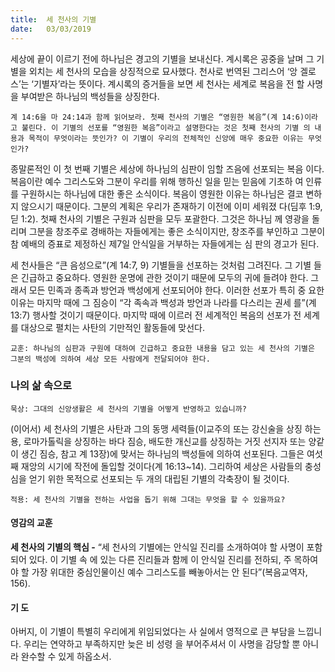 ```yaml
---
title:  세 천사의 기별
date:   03/03/2019
---
```


세상에 끝이 이르기 전에 하나님은 경고의 기별을 보내신다. 계시록은 공중을 날며
그 기별을 외치는 세 천사의 모습을 상징적으로 묘사했다. 천사로 번역된 그리스어 ‘앙
겔로스’는 ‘기별자’라는 뜻이다. 계시록의 증거들을 보면 세 천사는 세계로 복음을 전
할 사명을 부여받은 하나님의 백성들을 상징한다.

`계 14:6을 마 24:14과 함께 읽어보라. 첫째 천사의 기별은 “영원한 복음”(계 14:6)이라
고 불린다. 이 기별의 선포를 “영원한 복음”이라고 설명한다는 것은 첫째 천사의 기별
의 내용과 목적이 무엇이라는 뜻인가? 이 기별이 우리의 전체적인 신앙에 매우 중요한
이유는 무엇인가?`

종말론적인 이 첫 번째 기별은 세상에 하나님의 심판이 임할 즈음에 선포되는 복음
이다. 복음이란 예수 그리스도와 그분이 우리를 위해 행하신 일을 믿는 믿음에 기초하
여 인류를 구원하시는 하나님에 대한 좋은 소식이다. 복음이 영원한 이유는 하나님은
결코 변하지 않으시기 때문이다. 그분의 계획은 우리가 존재하기 이전에 이미 세워졌
다(딤후 1:9, 딛 1:2). 첫째 천사의 기별은 구원과 심판을 모두 포괄한다. 그것은 하나님
께 영광을 돌리며 그분을 창조주로 경배하는 자들에게는 좋은 소식이지만, 창조주를
부인하고 그분이 참 예배의 증표로 제정하신 제7일 안식일을 거부하는 자들에게는 심
판의 경고가 된다.

세 천사들은 “큰 음성으로”(계 14:7, 9) 기별들을 선포하는 것처럼 그려진다. 그 기별
들은 긴급하고 중요하다. 영원한 운명에 관한 것이기 때문에 모두의 귀에 들려야 한다.
그래서 모든 민족과 종족과 방언과 백성에게 선포되어야 한다. 이러한 선포가 특히 중
요한 이유는 마지막 때에 그 짐승이 “각 족속과 백성과 방언과 나라를 다스리는 권세
를”(계 13:7) 행사할 것이기 때문이다. 마지막 때에 이르러 전 세계적인 복음의 선포가
전 세계를 대상으로 펼치는 사탄의 기만적인 활동들에 맞선다.

`교훈: 하나님의 심판과 구원에 대하여 긴급하고 중요한 내용을 담고 있는 세 천사의
기별은 그분의 백성에 의하여 세상 모든 사람에게 전달되어야 한다.`

### 나의 삶 속으로

`묵상: 그대의 신앙생활은 세 천사의 기별을 어떻게 반영하고 있습니까?`

(이어서) 세 천사의 기별은 사탄과 그의 동맹 세력들(이교주의 또는 강신술을 상징
하는 용, 로마가톨릭을 상징하는 바다 짐승, 배도한 개신교를 상징하는 거짓 선지자
또는 양같이 생긴 짐승, 참고 계 13장)에 맞서는 하나님의 백성들에 의하여 선포된다.
그들은 여섯째 재앙의 시기에 작전에 돌입할 것이다(계 16:13~14). 그리하여 세상은
사람들의 충성심을 얻기 위한 목적으로 선포되는 두 개의 대립된 기별의 각축장이
될 것이다.

`적용: 세 천사의 기별을 전하는 사업을 돕기 위해 그대는 무엇을 할 수 있을까요?`

#### 영감의 교훈

**세 천사의 기별의 핵심 -** “세 천사의 기별에는 안식일
진리를 소개하여야 할 사명이 포함되어 있다. 이 기별 속
에 있는 다른 진리들과 함께 이 안식일 진리를 전하되, 주
목하여야 할 가장 위대한 중심인물이신 예수 그리스도를
빼놓아서는 안 된다”(복음교역자, 156).

#### 기 도

아버지, 이 기별이 특별히
우리에게 위임되었다는 사
실에서 영적으로 큰 부담을
느낍니다. 우리는 연약하고
부족하지만 늦은 비 성령
을 부어주셔서 이 사명을
감당할 뿐 아니라 완수할
수 있게 하옵소서.